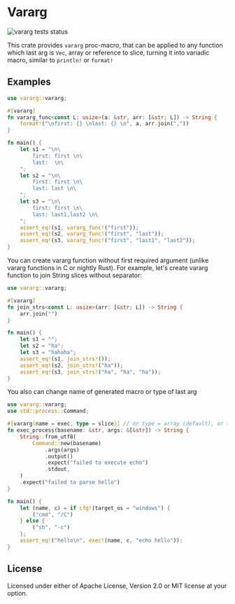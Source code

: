 # Vararg
![vararg tests status](https://github.com/Morgan-iv/rs-vararg/actions/workflows/rust.yml/badge.svg)

This crate provides `vararg` proc-macro, that can be applied to any
function which last arg is `Vec`, array or reference to slice, turning
it into variadic macro, similar to `println!` or `format!`

## Examples

```rust
use vararg::vararg;

#[vararg]
fn vararg_func<const L: usize>(a: &str, arr: [&str; L]) -> String {
    format!("\nfirst: {} \nlast: {} \n", a, arr.join(","))
}

fn main() {
    let s1 = "\n\
        first: first \n\
        last:  \n\
    ";
    let s2 = "\n\
        first: first \n\
        last: last \n\
    ";
    let s3 = "\n\
        first: first \n\
        last: last1,last2 \n\
    ";
    assert_eq!(s1, vararg_func!("first"));
    assert_eq!(s2, vararg_func!("first", "last"));
    assert_eq!(s3, vararg_func!("first", "last1", "last2"));
}
```

You can create vararg function without first required argument (unlike
vararg functions in C or nightly Rust). For example, let's create vararg
function to join String slices without separator:

```rust
use vararg::vararg;

#[vararg]
fn join_strs<const L: usize>(arr: [&str; L]) -> String {
    arr.join("")
}

fn main() {
    let s1 = "";
    let s2 = "ha";
    let s3 = "hahaha";
    assert_eq!(s1, join_strs!());
    assert_eq!(s2, join_strs!("ha"));
    assert_eq!(s3, join_strs!("ha", "ha", "ha"));
}
```

You also can change name of generated macro or type of last arg

```rust
use vararg::vararg;
use std::process::Command;

#[vararg(name = exec, type = slice)] // or type = array (default), or type = vec
fn exec_process(basename: &str, args: &[&str]) -> String {
    String::from_utf8(
        Command::new(basename)
            .args(args)
            .output()
            .expect("failed to execute echo")
            .stdout,
    )
    .expect("failed to parse hello")
}

fn main() {
    let (name, c) = if cfg!(target_os = "windows") {
        ("cmd", "/C")
    } else {
        ("sh", "-c")
    };
    assert_eq!("hello\n", exec!(name, c, "echo hello"));
}
```

## License
Licensed under either of Apache License, Version 2.0 or MIT license at your option.
